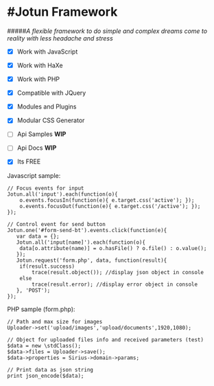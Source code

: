 #Jotun Framework
======
#####*A flexible framework to do simple and complex dreams come to reality with less headache and stress*

- [X] Work with JavaScript
- [X] Work with HaXe
- [X] Work with PHP
- [X] Compatible with JQuery
- [X] Modules and Plugins
- [X] Modular CSS Generator
- [ ] Api Samples **WIP**
- [ ] Api Docs **WIP**
- [X] Its FREE


Javascript sample:

```
// Focus events for input
Jotun.all('input').each(function(o){
	o.events.focusIn(function(e){ e.target.css('active'); });
	o.events.focusOut(function(e){ e.target.css('/active'); });
});

// Control event for send button
Jotun.one('#form-send-bt').events.click(function(e){
   var data = {};
   Jotun.all('input[name]').each(function(o){
   	data[o.attribute(name)] = o.hasFile() ? o.file() : o.value();
   });
   Jotun.request('form.php', data, function(result){
   	if(result.success)
		trace(result.object()); //display json object in console
	else
		trace(result.error); //display error object in console
   }, 'POST');
});
```

PHP sample (form.php):

```
// Path and max size for images
Uploader->set('upload/images','upload/documents',1920,1080);

// Object for uploaded files info and received parameters (test)
$data = new \stdClass();
$data->files = Uploader->save();
$data->properties = Sirius->domain->params;

// Print data as json string
print json_encode($data);

```
